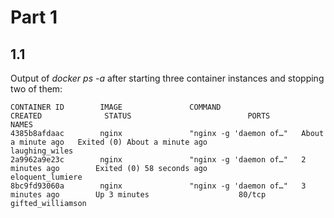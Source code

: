 # Part 1

## 1.1

Output of *docker ps -a* after starting three container instances and stopping two of them:

```
CONTAINER ID        IMAGE               COMMAND                  CREATED              STATUS                          PORTS               NAMES
4385b8afdaac        nginx               "nginx -g 'daemon of…"   About a minute ago   Exited (0) About a minute ago                       laughing_wiles
2a9962a9e23c        nginx               "nginx -g 'daemon of…"   2 minutes ago        Exited (0) 58 seconds ago                           eloquent_lumiere
8bc9fd93060a        nginx               "nginx -g 'daemon of…"   3 minutes ago        Up 3 minutes                    80/tcp              gifted_williamson
```
